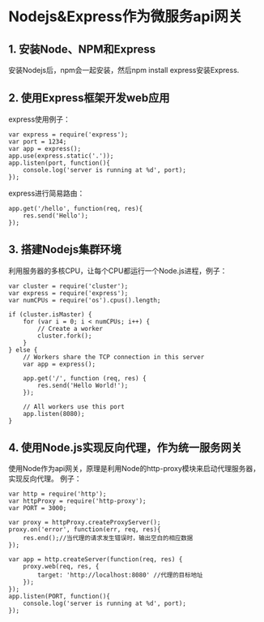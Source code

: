 # Nodejs&Express作为微服务api网关


## 1. 安装Node、NPM和Express

安装Nodejs后，npm会一起安装，然后npm install express安装Express.

## 2. 使用Express框架开发web应用

express使用例子：
```
var express = require('express');
var port = 1234;
var app = express();
app.use(express.static('.'));
app.listen(port, function(){
    console.log('server is running at %d', port);
});
```

express进行简易路由：
```
app.get('/hello', function(req, res){
    res.send('Hello');
});
```

## 3. 搭建Nodejs集群环境

利用服务器的多核CPU，让每个CPU都运行一个Node.js进程，例子：
```
var cluster = require('cluster');  
var express = require('express');  
var numCPUs = require('os').cpus().length;

if (cluster.isMaster) {  
    for (var i = 0; i < numCPUs; i++) {
        // Create a worker
        cluster.fork();
    }
} else {
    // Workers share the TCP connection in this server
    var app = express();

    app.get('/', function (req, res) {
        res.send('Hello World!');
    });

    // All workers use this port
    app.listen(8080);
}
```

## 4. 使用Node.js实现反向代理，作为统一服务网关

使用Node作为api网关，原理是利用Node的http-proxy模块来启动代理服务器，实现反向代理。
例子：
```
var http = require('http');
var httpProxy = require('http-proxy');
var PORT = 3000;

var proxy = httpProxy.createProxyServer();
proxy.on('error', function(err, req, res){
    res.end();//当代理的请求发生错误时，输出空白的相应数据
});

var app = http.createServer(function(req, res) {
    proxy.web(req, res, {
        target: 'http://localhost:8080' //代理的目标地址
    });
});
app.listen(PORT, function(){
    console.log('server is running at %d', port);
});

```


